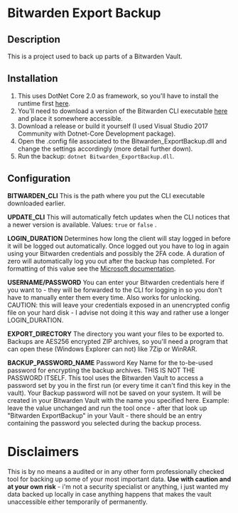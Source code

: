 # Bitwarden Export Backup
## Description
This is a project used to back up parts of a Bitwarden Vault. 

## Installation

 1. This uses DotNet Core 2.0 as framework, so you'll have to install the runtime first [here](https://dotnet.microsoft.com/download).
 2. You'll need to download a version of the Bitwarden CLI executable [here](https://github.com/bitwarden/cli/releases) and place it somewhere accessible.
 3. Download a release or build it yourself (I used Visual Studio 2017 Community with Dotnet-Core Development package).
 4. Open the .config file associated to the Bitwarden_ExportBackup.dll and change the settings accordingly (more detail further down).
 5. Run the backup: `dotnet Bitwarden_ExportBackup.dll`.
## Configuration
**BITWARDEN_CLI**
This is the path where you put the CLI executable downloaded earlier. 

**UPDATE_CLI**
This will automatically fetch updates  when the CLI notices that a newer version is available.
Values: `true` or `false` .

**LOGIN_DURATION**
Determines how long the client will stay logged in before it will be logged out automatically. Once logged out you have to log in again using your Bitwarden credentials and possibly the 2FA code.
A duration of zero will automatically log you out after the backup has completed.
For formatting of this value see the [Microsoft documentation](https://docs.microsoft.com/en-us/dotnet/standard/base-types/standard-timespan-format-strings#the-constant-c-format-specifier).

**USERNAME/PASSWORD**
You can enter your Bitwarden credentials here if you want to - they will be forwarded to the CLI for logging in so you don't have to manually enter them every time. Also works for unlocking.
CAUTION: this will leave your credentials exposed in an unencrypted config file on your hard disk - I advise not doing it this way and rather use a longer LOGIN_DURATION.

**EXPORT_DIRECTORY**
The directory you want your files to be exported to. Backups are AES256 encrypted ZIP archives, so you'll need a  program that can open these (Windows Explorer can not) like 7Zip or WinRAR.

**BACKUP_PASSWORD_NAME**
Password Key Name for the to-be-used password for encrypting the backup archives.
THIS IS NOT THE PASSWORD ITSELF.
This tool uses the Bitwarden Vault to access a password set by you in the first run (or every time it can't find this key in the vault). Your Backup password will not be saved on your system. It will be created in your Bitwarden Vault with the name you specified here. 
Example: leave the value unchanged and run the tool once - after that look up "Bitwarden ExportBackup" in your Vault - there should be an entry containing the password you selected during the backup process.

# Disclaimers
This is by no means a audited or in any other form professionally checked tool for backing up some of your most important data. **Use with caution and at your own risk** - i'm not a security specialist or anything, i just wanted my data backed up locally in case anything happens that makes the vault unaccessible either temporarily of permanently.
